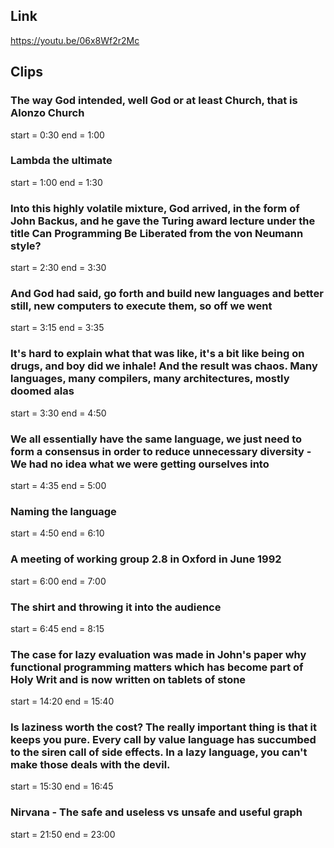 ## Link
https://youtu.be/06x8Wf2r2Mc

## Clips

### The way God intended, well God or at least Church, that is Alonzo Church
start = 0:30
end = 1:00

### Lambda the ultimate
start = 1:00
end = 1:30

### Into this highly volatile mixture, God arrived, in the form of John Backus, and he gave the Turing award lecture under the title Can Programming Be Liberated from the von Neumann style?
start = 2:30
end = 3:30

### And God had said, go forth and build new languages and better still, new computers to execute them, so off we went
start = 3:15
end = 3:35

### It's hard to explain what that was like, it's a bit like being on drugs, and boy did we inhale! And the result was chaos. Many languages, many compilers, many architectures, mostly doomed alas
start = 3:30
end = 4:50

### We all essentially have the same language, we just need to form a consensus in order to reduce unnecessary diversity - We had no idea what we were getting ourselves into
start = 4:35
end = 5:00

### Naming the language
start = 4:50
end = 6:10

### A meeting of working group 2.8 in Oxford in June 1992
start = 6:00
end = 7:00

### The shirt and throwing it into the audience
start = 6:45
end = 8:15

### The case for lazy evaluation was made in John's paper why functional programming matters which has become part of Holy Writ and is now written on tablets of stone
start = 14:20
end = 15:40

### Is laziness worth the cost? The really important thing is that it keeps you pure. Every call by value language has succumbed to the siren call of side effects. In a lazy language, you can't make those deals with the devil.
start = 15:30
end = 16:45

### Nirvana - The safe and useless vs unsafe and useful graph
start = 21:50
end = 23:00

















